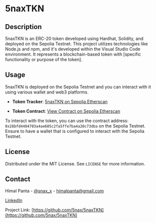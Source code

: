 # 5naxTKN

## Description

5naxTKN is an ERC-20 token developed using Hardhat, Solidity, and deployed on the Sepolia Testnet. This project utilizes technologies like Node.js and npm, and it's developed within the Visual Studio Code environment. It represents a blockchain-based token with [specific functionality or purpose of the token].

## Usage

5naxTKN is deployed on the Sepolia Testnet and you can interact with it using various wallet and web3 platforms. 

- **Token Tracker**: [5naxTKN on Sepolia Etherscan](https://sepolia.etherscan.io/token/0x28bfd4484703a4ae605c2fa5ffe7ba4a20c73dba)
  
- **Token Contract**: [View Contract on Sepolia Etherscan](https://sepolia.etherscan.io/address/0x28bfd4484703a4ae605c2fa5ffe7ba4a20c73dba)

To interact with the token, you can use the contract address: `0x28bfd4484703a4ae605c2fa5ffe7ba4a20c73dba` on the Sepolia Testnet. Ensure to have a wallet that is configured to interact with the Sepolia Testnet.

## License

Distributed under the MIT License. See `LICENSE` for more information.

## Contact

Himal Panta - [@snax_x](https://twitter.com/snax_x) - himalpanta@gmail.com

[LinkedIn](https://www.linkedin.com/in/himal-panta-b27873232/)

Project Link: [https://github.com/5nax/5naxTKN](https://github.com/5nax/5naxTKN)

